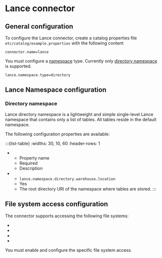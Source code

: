 # Lance connector

## General configuration

To configure the Lance connector, create a catalog properties file `etc/catalog/example.properties` with the following content

```text
connector.name=lance
```

You must configure a [namespace](https://lancedb.github.io/lance/format/namespace/) type.
Currently only [directory namespace](https://lancedb.github.io/lance/format/namespace/impls/dir/) is supported.

```text
lance.namespace.type=directory
```

## Lance Namespace configuration
### Directory namespace
Lance directory namespace is a lightweight and simple single-level Lance namespace that contains only a list of tables. All tables reside in the default namespace.

The following configuration properties are available:

:::{list-table}
:widths: 30, 10, 60
:header-rows: 1

* - Property name
  - Required
  - Description
* - `lance.namespace.directory.warehouse.location`
  - Yes
  - The root directory URI of the namespace where tables are stored.
:::


## File system access configuration

The connector supports accessing the following file systems:

* [](/object-storage/file-system-azure)
* [](/object-storage/file-system-gcs)
* [](/object-storage/file-system-s3)
* [](/object-storage/file-system-hdfs)

You must enable and configure the specific file system access. 
